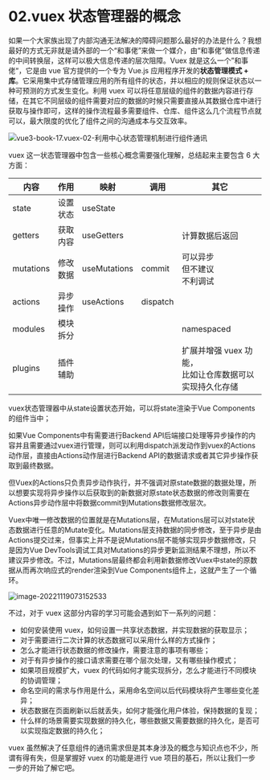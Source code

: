 # 02.vuex 状态管理器的概念

如果一个大家族出现了内部沟通无法解决的障碍问题那么最好的办法是什么？我想最好的方式无非就是请外部的一个“和事佬”来做一个媒介，由“和事佬”做信息传递的中间转换层，这样可以极大信息传递的层次阻障。Vuex 就是这么一个”和事佬“，它是由 vue 官方提供的一个专为 Vue.js 应用程序开发的**状态管理模式 + 库**。它采用集中式存储管理应用的所有组件的状态，并以相应的规则保证状态以一种可预测的方式发生变化。利用 vuex 可以将任意层级的组件的数据内容进行存储，在其它不同层级的组件需要对应的数据的时候只需要直接从其数据仓库中进行获取与操作即可，这样的操作流程最多需要组件、仓库、组件这么几个流程节点就可以，最大限度的优化了组件之间的沟通成本与交互效率。

![vue3-book-17.vuex-02-利用中心状态管理机制进行组件通讯](http://qn.chinavanes.com/qiniu_picGo/vue3-book-17.vuex-02-%E5%88%A9%E7%94%A8%E4%B8%AD%E5%BF%83%E7%8A%B6%E6%80%81%E7%AE%A1%E7%90%86%E6%9C%BA%E5%88%B6%E8%BF%9B%E8%A1%8C%E7%BB%84%E4%BB%B6%E9%80%9A%E8%AE%AF.png)



vuex 这一状态管理器中包含一些核心概念需要强化理解，总结起来主要包含 6 大方面：

| 内容      | 作用     | 映射         | 调用     | 其它                                                         |
| --------- | -------- | ------------ | -------- | ------------------------------------------------------------ |
| state     | 设置状态 | useState     |          |                                                              |
| getters   | 获取内容 | useGetters   |          | 计算数据后返回                                               |
| mutations | 修改数据 | useMutations | commit   | 可以异步<br />但不建议<br />不利调试                         |
| actions   | 异步操作 | useActions   | dispatch |                                                              |
| modules   | 模块拆分 |              |          | namespaced                                                   |
| plugins   | 插件辅助 |              |          | 扩展并增强 vuex 功能，<br />比如让仓库数据可以实现持久化存储 |

vuex状态管理器中从state设置状态开始，可以将state渲染于Vue Components的组件当中；

如果Vue Components中有需要进行Backend API后端接口处理等异步操作的内容并且需要通过vuex进行管理，则可以利用dispatch派发动作到vuex的Actions动作层，直接由Actions动作层进行Backend API的数据请求或者其它异步操作获取到最终数据。

但Vuex的Actions只负责异步动作执行，并不强调对原state数据的数据处理，所以想要实现将异步操作以后获取到的新数据对原state状态数据的修改则需要在Actions异步动作层中将数据commit到Mutations数据修改层次。

Vuex中唯一修改数据的位置就是在Mutations层，在Mutations层可以对state状态数据进行任意的Mutate变化。Mutations层支持数据的同步修改，至于异步是由Actions提交过来，但事实上并不是说Mutations层不能够实现异步数据修改，只是因为Vue DevTools调试工具对Mutations的异步更新监测结果不理想，所以不建议异步修改。不过，Mutations层最终都会利用新数据修改Vuex中state的原数据从而再次响应式的render渲染到Vue Components组件上，这就产生了一个循环。

![image-20221119073152533](http://qn.chinavanes.com/qiniu_picGo/image-20221119073152533.png)

不过，对于 vuex 这部分内容的学习可能会遇到如下一系列的问题：

- 如何安装使用 vuex，如何设置一共享状态数据，并实现数据的获取显示；
- 对于需要进行二次计算的状态数据可以采用什么样的方式操作；
- 怎么才能进行状态数据的修改操作，需要注意的事项有哪些；
- 对于有异步操作的接口请求需要在哪个层次处理，又有哪些操作模式；
- 如果项目规模扩大，vuex 的代码如何才能实现拆分，怎么才能进行不同模块的协调管理；
- 命名空间的需求与作用是什么，采用命名空间以后代码模块将产生哪些变化差异；
- 状态数据在页面刷新以后就丢失，如何才能强化用户体验，保持数据的复现；
- 什么样的场景需要实现数据的持久化，哪些数据又需要数据的持久化，是否可以实现指定数据的持久化；

vuex 虽然解决了任意组件的通讯需求但是其本身涉及的概念与知识点也不少，所谓有得有失，但是掌握好 vuex 的功能是进行 vue 项目的基石，所以让我们一步一步的开始了解它吧。
